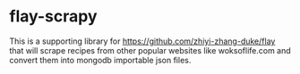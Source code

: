 # flay-scrapy
This is a supporting library for https://github.com/zhiyi-zhang-duke/flay that will scrape recipes from other popular websites like woksoflife.com and convert them into mongodb importable json files.
